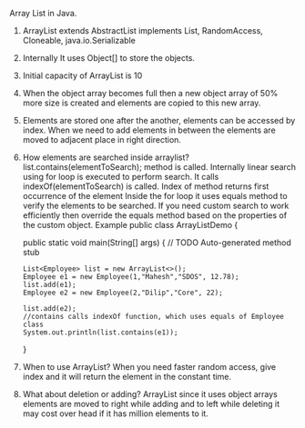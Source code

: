 Array List in Java.

1.	ArrayList<E> extends AbstractList<E>
 implements List<E>, RandomAccess, Cloneable, java.io.Serializable
2.	Internally It uses Object[] to store the objects.
3.	Initial capacity of ArrayList is 10
4.	When the object array becomes full then a new object array of 50% more size is created and elements are copied to this new array.
5.	Elements are stored one after the another, elements can be accessed by index. When we need to add elements in between the elements are moved to adjacent place in right direction.
6.	How elements are searched inside arraylist?
list.contains(elementToSearch); method is called.
Internally linear search using for loop is executed to perform search.
It calls indexOf(elementToSearch) is called.
Index of method returns first occurrence of the element 
Inside the for loop it uses equals method to verify the elements to be searched.
If you need custom search to work efficiently then override the equals method based on the properties of the custom object.
Example
     public class ArrayListDemo {

	public static void main(String[] args) {
		// TODO Auto-generated method stub

		List<Employee> list = new ArrayList<>();
		Employee e1 = new Employee(1,"Mahesh","SDOS", 12.78);
		list.add(e1);
		Employee e2 = new Employee(2,"Dilip","Core", 22);
		
		list.add(e2);
		//contains calls indexOf function, which uses equals of Employee class
		System.out.println(list.contains(e1));

	}


7.	When to use ArrayList?
When you need faster random access, give index and it will return the element in the constant time.
8.	What about deletion or adding?
ArrayList since it uses object arrays elements are moved to right while adding and to left while deleting it may cost over head if it has million elements to it.
